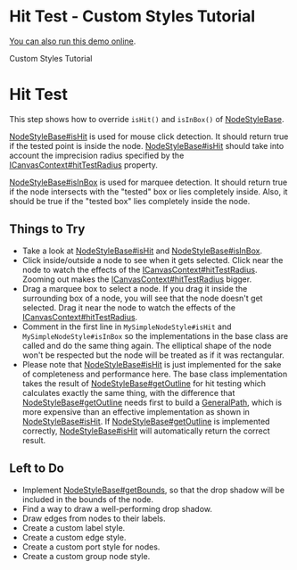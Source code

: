 <!--
 //////////////////////////////////////////////////////////////////////////////
 // @license
 // This file is part of yFiles for HTML 2.5.0.3.
 // Use is subject to license terms.
 //
 // Copyright (c) 2000-2023 by yWorks GmbH, Vor dem Kreuzberg 28,
 // 72070 Tuebingen, Germany. All rights reserved.
 //
 //////////////////////////////////////////////////////////////////////////////
-->
# Hit Test - Custom Styles Tutorial

[You can also run this demo online](https://live.yworks.com/demos/02-tutorial-custom-styles/05-hit-test/index.html).

Custom Styles Tutorial

# Hit Test

This step shows how to override `isHit()` and `isInBox()` of [NodeStyleBase](https://docs.yworks.com/yfileshtml/#/api/NodeStyleBase).

[NodeStyleBase#isHit](https://docs.yworks.com/yfileshtml/#/api/NodeStyleBase#isHit) is used for mouse click detection. It should return true if the tested point is inside the node. [NodeStyleBase#isHit](https://docs.yworks.com/yfileshtml/#/api/NodeStyleBase#isHit) should take into account the imprecision radius specified by the [ICanvasContext#hitTestRadius](https://docs.yworks.com/yfileshtml/#/api/ICanvasContext#hitTestRadius) property.

[NodeStyleBase#isInBox](https://docs.yworks.com/yfileshtml/#/api/NodeStyleBase#isInBox) is used for marquee detection. It should return true if the node intersects with the "tested" box or lies completely inside. Also, it should be true if the "tested box" lies completely inside the node.

## Things to Try

- Take a look at [NodeStyleBase#isHit](https://docs.yworks.com/yfileshtml/#/api/NodeStyleBase#isHit) and [NodeStyleBase#isInBox](https://docs.yworks.com/yfileshtml/#/api/NodeStyleBase#isInBox).
- Click inside/outside a node to see when it gets selected. Click near the node to watch the effects of the [ICanvasContext#hitTestRadius](https://docs.yworks.com/yfileshtml/#/api/ICanvasContext#hitTestRadius). Zooming out makes the [ICanvasContext#hitTestRadius](https://docs.yworks.com/yfileshtml/#/api/ICanvasContext#hitTestRadius) bigger.
- Drag a marquee box to select a node. If you drag it inside the surrounding box of a node, you will see that the node doesn't get selected. Drag it near the node to watch the effects of the [ICanvasContext#hitTestRadius](https://docs.yworks.com/yfileshtml/#/api/ICanvasContext#hitTestRadius).
- Comment in the first line in `MySimpleNodeStyle#isHit` and `MySimpleNodeStyle#isInBox` so the implementations in the base class are called and do the same thing again. The elliptical shape of the node won't be respected but the node will be treated as if it was rectangular.
- Please note that [NodeStyleBase#isHit](https://docs.yworks.com/yfileshtml/#/api/NodeStyleBase#isHit) is just implemented for the sake of completeness and performance here. The base class implementation takes the result of [NodeStyleBase#getOutline](https://docs.yworks.com/yfileshtml/#/api/NodeStyleBase#getOutline) for hit testing which calculates exactly the same thing, with the difference that [NodeStyleBase#getOutline](https://docs.yworks.com/yfileshtml/#/api/NodeStyleBase#getOutline) needs first to build a [GeneralPath](https://docs.yworks.com/yfileshtml/#/api/GeneralPath), which is more expensive than an effective implementation as shown in [NodeStyleBase#isHit](https://docs.yworks.com/yfileshtml/#/api/NodeStyleBase#isHit). If [NodeStyleBase#getOutline](https://docs.yworks.com/yfileshtml/#/api/NodeStyleBase#getOutline) is implemented correctly, [NodeStyleBase#isHit](https://docs.yworks.com/yfileshtml/#/api/NodeStyleBase#isHit) will automatically return the correct result.

## Left to Do

- Implement [NodeStyleBase#getBounds](https://docs.yworks.com/yfileshtml/#/api/NodeStyleBase#getBounds), so that the drop shadow will be included in the bounds of the node.
- Find a way to draw a well-performing drop shadow.
- Draw edges from nodes to their labels.
- Create a custom label style.
- Create a custom edge style.
- Create a custom port style for nodes.
- Create a custom group node style.
